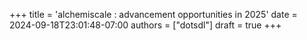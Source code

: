 +++
title = 'alchemiscale : advancement opportunities in 2025'
date = 2024-09-18T23:01:48-07:00
authors = ["dotsdl"]
draft = true
+++


